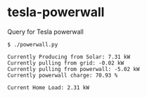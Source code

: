 # tesla-powerwall
Query for Tesla powerwall 


```
$ ./powerwall.py 

Currently Producing from Solar: 7.31 kW
Currently pulling from grid: -0.02 kW
Currently pulling from powerwall: -5.02 kW
Currently powerwall charge: 70.93 % 

Current Home Load: 2.31 kW
```
